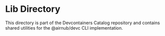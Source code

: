 # Lib Directory

This directory is part of the Devcontainers Catalog repository and contains shared utilities for the @airnub/devc CLI implementation.

